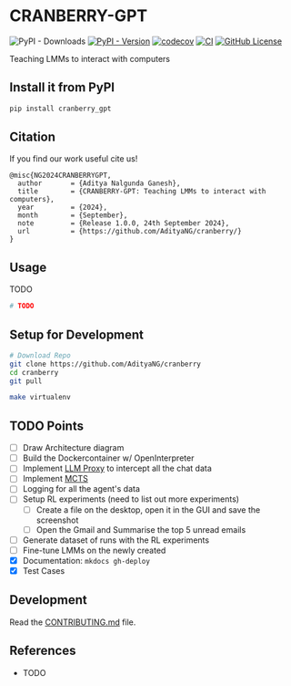 # CRANBERRY-GPT

![PyPI - Downloads](https://img.shields.io/pypi/dm/cranberry-gpt)
[![PyPI - Version](https://img.shields.io/pypi/v/cranberry-gpt)](https://pypi.org/project/cranberry-gpt/)
[![codecov](https://codecov.io/gh/AdityaNG/cranberry-gpt/branch/main/graph/badge.svg?token=kan-gpt_token_here)](https://codecov.io/gh/AdityaNG/cranberry-gpt)
[![CI](https://github.com/AdityaNG/cranberry/actions/workflows/main.yml/badge.svg)](https://github.com/AdityaNG/cranberry/actions/workflows/main.yml)
[![GitHub License](https://img.shields.io/github/license/AdityaNG/cranberry-gpt)](https://github.com/AdityaNG/cranberry/blob/main/LICENSE)


Teaching LMMs to interact with computers

## Install it from PyPI

```bash
pip install cranberry_gpt
```

## Citation

If you find our work useful cite us!

```
@misc{NG2024CRANBERRYGPT,
  author       = {Aditya Nalgunda Ganesh},
  title        = {CRANBERRY-GPT: Teaching LMMs to interact with computers},
  year         = {2024},
  month        = {September},
  note         = {Release 1.0.0, 24th September 2024},
  url          = {https://github.com/AdityaNG/cranberry/}
}
```

## Usage

TODO

```py
# TODO
```

## Setup for Development

```bash
# Download Repo
git clone https://github.com/AdityaNG/cranberry
cd cranberry
git pull

make virtualenv

```

## TODO Points

- [ ] Draw Architecture diagram
- [ ] Build the Dockercontainer w/ OpenInterpreter
- [ ] Implement [LLM Proxy](https://github.com/BerriAI/litellm) to intercept all the chat data
- [ ] Implement [MCTS](https://github.com/AdityaNG/MyuGPT/blob/main/myugpt/mcts.py)
- [ ] Logging for all the agent's data
- [ ] Setup RL experiments (need to list out more experiments)
    - [ ] Create a file on the desktop, open it in the GUI and save the screenshot
    - [ ] Open the Gmail and Summarise the top 5 unread emails
- [ ] Generate dataset of runs with the RL experiments
- [ ] Fine-tune LMMs on the newly created
- [x] Documentation: `mkdocs gh-deploy`
- [x] Test Cases

## Development

Read the [CONTRIBUTING.md](https://github.com/AdityaNG/cranberry/blob/main/CONTRIBUTING.md) file.

## References

- TODO
